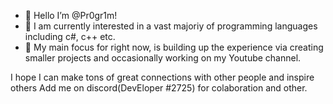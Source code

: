 - 👋 Hello I’m @Pr0gr1m!
- 👀 I am currently interested in a vast majoriy of programming languages including c#, c++ etc.
- 🌱 My main focus for right now, is building up the experience via creating smaller projects and occasionally working on my Youtube channel.

I hope I can make tons of great connections with other people and inspire others
Add me on discord(DevEloper #2725) for colaboration and other.

<!---
Pr0gr1m/Pr0gr1m is a ✨ special ✨ repository because its `README.md` (this file) appears on your GitHub profile.
You can click the Preview link to take a look at your changes.
--->
